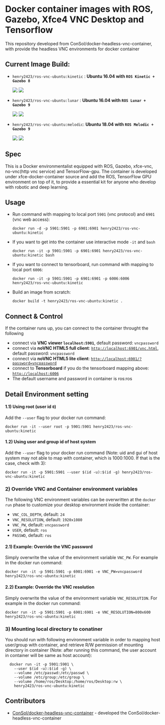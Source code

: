 # Docker container images with ROS, Gazebo, Xfce4 VNC Desktop and Tensorflow

This repository developed from ConSol/docker-headless-vnc-container, with provide the headless VNC environments for docker container

## Current Image Build:
* `henry2423/ros-vnc-ubuntu:kinetic` : __Ubuntu 16.04 with `ROS Kinetic + Gazebo 8`__

  [![](https://images.microbadger.com/badges/version/henry2423/ros-vnc-ubuntu:kinetic.svg)](https://hub.docker.com/r/henry2423/ros-vnc-ubuntu/) [![](https://images.microbadger.com/badges/image/henry2423/ros-vnc-ubuntu:kinetic.svg)](https://microbadger.com/images/henry2423/ros-vnc-ubuntu:kinetic)

* `henry2423/ros-vnc-ubuntu:lunar` : __Ubuntu 16.04 with `ROS Lunar + Gazebo 9`__

  [![](https://images.microbadger.com/badges/version/henry2423/ros-vnc-ubuntu:lunar.svg)](https://hub.docker.com/r/henry2423/ros-vnc-ubuntu/) [![](https://images.microbadger.com/badges/image/henry2423/ros-vnc-ubuntu:lunar.svg)](https://microbadger.com/images/henry2423/ros-vnc-ubuntu:lunar)

* `henry2423/ros-vnc-ubuntu:melodic`: __Ubuntu 18.04 with `ROS Melodic + Gazebo 9`__

  [![](https://images.microbadger.com/badges/version/henry2423/ros-vnc-ubuntu:melodic.svg)](https://hub.docker.com/r/henry2423/ros-vnc-ubuntu/) [![](https://images.microbadger.com/badges/image/henry2423/ros-vnc-ubuntu:melodic.svg)](https://microbadger.com/images/henry2423/ros-vnc-ubuntu:melodic)

## Spec
This is a Docker environmentalist equipped with ROS, Gazebo, xfce-vnc, no-vnc(http vnc service) and TensorFlow-gpu.
The container is developed under xfce-docker-container source and add the ROS, TensorFlow GPU environment on top of it, to provide a essential kit for anyone who develop with robotic and deep learning.

## Usage
- Run command with mapping to local port `5901` (vnc protocol) and `6901` (vnc web access):

      docker run -d -p 5901:5901 -p 6901:6901 henry2423/ros-vnc-ubuntu:kinetic

- If you want to get into the container use interactive mode `-it` and `bash`
      
      docker run -it -p 5901:5901 -p 6901:6901 henry2423/ros-vnc-ubuntu:kinetic bash

- If you want to connect to tensorboard, run command with mapping to local port `6006`:
      
      docker run -it -p 5901:5901 -p 6901:6901 -p 6006:6006 henry2423/ros-vnc-ubuntu:kinetic

- Build an image from scratch:

      docker build -t henry2423/ros-vnc-ubuntu:kinetic .

## Connect & Control
If the container runs up, you can connect to the container throught the following 
* connect via __VNC viewer `localhost:5901`__, default password: `vncpassword`
* connect via __noVNC HTML5 full client__: [`http://localhost:6901/vnc.html`](http://localhost:6901/vnc.html), default password: `vncpassword` 
* connect via __noVNC HTML5 lite client__: [`http://localhost:6901/?password=vncpassword`](http://localhost:6901/?password=vncpassword) 
* connect to __Tensorboard__ if you do the tensorboard mapping above: [`http://localhost:6006`](http://localhost:6006)
* The default username and password in container is ros:ros

## Detail Environment setting

#### 1.1) Using root (user id `0`)
Add the `--user` flag to your docker run command:

    docker run -it --user root -p 5901:5901 henry2423/ros-vnc-ubuntu:kinetic

#### 1.2) Using user and group id of host system
Add the `--user` flag to your docker run command (Note: uid and gui of host system may not able to map with container, which is 1000:1000. If that is the case, check with 3):

    docker run -it -p 5901:5901 --user $(id -u):$(id -g) henry2423/ros-vnc-ubuntu:kinetic

### 2) Override VNC and Container environment variables
The following VNC environment variables can be overwritten at the `docker run` phase to customize your desktop environment inside the container:
* `VNC_COL_DEPTH`, default: `24`
* `VNC_RESOLUTION`, default: `1920x1080`
* `VNC_PW`, default: `vncpassword`
* `USER`, default: `ros`
* `PASSWD`, default: `ros`

#### 2.1) Example: Override the VNC password
Simply overwrite the value of the environment variable `VNC_PW`. For example in
the docker run command:

    docker run -it -p 5901:5901 -p 6901:6901 -e VNC_PW=vncpassword henry2423/ros-vnc-ubuntu:kinetic

#### 2.2) Example: Override the VNC resolution
Simply overwrite the value of the environment variable `VNC_RESOLUTION`. For example in
the docker run command:

    docker run -it -p 5901:5901 -p 6901:6901 -e VNC_RESOLUTION=800x600 henry2423/ros-vnc-ubuntu:kinetic

### 3) Mounting local directory to conatiner
You should run with following environment variable in order to mapping host user/group with container, and retrieve R/W permission of mounting directory in container (Note: after running this command, the user account in container will be same as host account):

      docker run -it -p 5901:5901 \
        --user $(id -u):$(id -g) \
        --volume /etc/passwd:/etc/passwd \
        --volume /etc/group:/etc/group \
        --volume /home/ros/Desktop:/home/ros/Desktop:rw \
        henry2423/ros-vnc-ubuntu:kinetic


## Contributors

* [ConSol/docker-headless-vnc-container](https://github.com/ConSol/docker-headless-vnc-container) - developed the ConSol/docker-headless-vnc-container

